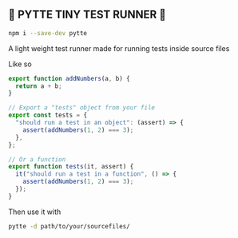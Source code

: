 ## 🧚 PYTTE TINY TEST RUNNER 🧚

```bash
npm i --save-dev pytte
```

A light weight test runner made for running tests inside source files

Like so

```javascript
export function addNumbers(a, b) {
  return a + b;
}

// Export a "tests" object from your file
export const tests = {
  "should run a test in an object": (assert) => {
    assert(addNumbers(1, 2) === 3);
  },
};

// Or a function
export function tests(it, assert) {
  it("should run a test in a function", () => {
    assert(addNumbers(1, 2) === 3);
  });
}
```

Then use it with

```bash
pytte -d path/to/your/sourcefiles/
```
